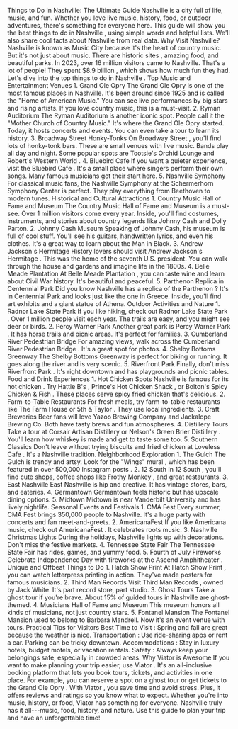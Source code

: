 Things to Do in Nashville: The Ultimate Guide Nashville is a city full
of life, music, and fun. Whether you love live music, history, food, or
outdoor adventures, there's something for everyone here. This guide will
show you the best things to do in Nashville , using simple words and
helpful lists. We'll also share cool facts about Nashville from real
data. Why Visit Nashville? Nashville is known as Music City because it's
the heart of country music. But it's not just about music. There are
historic sites , amazing food, and beautiful parks. In 2023, over 16
million visitors came to Nashville. That's a lot of people! They spent
\$8.9 billion , which shows how much fun they had. Let's dive into the
top things to do in Nashville . Top Music and Entertainment Venues 1.
Grand Ole Opry The Grand Ole Opry is one of the most famous places in
Nashville. It's been around since 1925 and is called the \"Home of
American Music.\" You can see live performances by big stars and rising
artists. If you love country music, this is a must-visit. 2. Ryman
Auditorium The Ryman Auditorium is another iconic spot. People call it
the "Mother Church of Country Music." It's where the Grand Ole Opry
started. Today, it hosts concerts and events. You can even take a tour
to learn its history. 3. Broadway Street Honky-Tonks On Broadway Street
, you'll find lots of honky-tonk bars. These are small venues with live
music. Bands play all day and night. Some popular spots are Tootsie's
Orchid Lounge and Robert's Western World . 4. Bluebird Cafe If you want
a quieter experience, visit the Bluebird Cafe . It's a small place where
singers perform their own songs. Many famous musicians got their start
here. 5. Nashville Symphony For classical music fans, the Nashville
Symphony at the Schermerhorn Symphony Center is perfect. They play
everything from Beethoven to modern tunes. Historical and Cultural
Attractions 1. Country Music Hall of Fame and Museum The Country Music
Hall of Fame and Museum is a must-see. Over 1 million visitors come
every year. Inside, you'll find costumes, instruments, and stories about
country legends like Johnny Cash and Dolly Parton. 2. Johnny Cash Museum
Speaking of Johnny Cash, his museum is full of cool stuff. You'll see
his guitars, handwritten lyrics, and even his clothes. It's a great way
to learn about the Man in Black. 3. Andrew Jackson's Hermitage History
lovers should visit Andrew Jackson's Hermitage . This was the home of
the seventh U.S. president. You can walk through the house and gardens
and imagine life in the 1800s. 4. Belle Meade Plantation At Belle Meade
Plantation , you can taste wine and learn about Civil War history. It's
beautiful and peaceful. 5. Parthenon Replica in Centennial Park Did you
know Nashville has a replica of the Parthenon ? It's in Centennial Park
and looks just like the one in Greece. Inside, you'll find art exhibits
and a giant statue of Athena. Outdoor Activities and Nature 1. Radnor
Lake State Park If you like hiking, check out Radnor Lake State Park .
Over 1 million people visit each year. The trails are easy, and you
might see deer or birds. 2. Percy Warner Park Another great park is
Percy Warner Park . It has horse trails and picnic areas. It's perfect
for families. 3. Cumberland River Pedestrian Bridge For amazing views,
walk across the Cumberland River Pedestrian Bridge . It's a great spot
for photos. 4. Shelby Bottoms Greenway The Shelby Bottoms Greenway is
perfect for biking or running. It goes along the river and is very
scenic. 5. Riverfront Park Finally, don't miss Riverfront Park . It's
right downtown and has playgrounds and picnic tables. Food and Drink
Experiences 1. Hot Chicken Spots Nashville is famous for its hot chicken
. Try Hattie B's , Prince's Hot Chicken Shack , or Bolton's Spicy
Chicken & Fish . These places serve spicy fried chicken that's
delicious. 2. Farm-to-Table Restaurants For fresh meals, try
farm-to-table restaurants like The Farm House or 5th & Taylor . They use
local ingredients. 3. Craft Breweries Beer fans will love Yazoo Brewing
Company and Jackalope Brewing Co. Both have tasty brews and fun
atmospheres. 4. Distillery Tours Take a tour at Corsair Artisan
Distillery or Nelson's Green Brier Distillery . You'll learn how whiskey
is made and get to taste some too. 5. Southern Classics Don't leave
without trying biscuits and fried chicken at Loveless Cafe . It's a
Nashville tradition. Neighborhood Exploration 1. The Gulch The Gulch is
trendy and artsy. Look for the "Wings" mural , which has been featured
in over 500,000 Instagram posts . 2. 12 South In 12 South , you'll find
cute shops, coffee shops like Frothy Monkey , and great restaurants. 3.
East Nashville East Nashville is hip and creative. It has vintage
stores, bars, and eateries. 4. Germantown Germantown feels historic but
has upscale dining options. 5. Midtown Midtown is near Vanderbilt
University and has lively nightlife. Seasonal Events and Festivals 1.
CMA Fest Every summer, CMA Fest brings 350,000 people to Nashville. It's
a huge party with concerts and fan meet-and-greets. 2. AmericanaFest If
you like Americana music, check out AmericanaFest . It celebrates roots
music. 3. Nashville Christmas Lights During the holidays, Nashville
lights up with decorations. Don't miss the festive markets. 4. Tennessee
State Fair The Tennessee State Fair has rides, games, and yummy food. 5.
Fourth of July Fireworks Celebrate Independence Day with fireworks at
the Ascend Amphitheater . Unique and Offbeat Things to Do 1. Hatch Show
Print At Hatch Show Print , you can watch letterpress printing in
action. They've made posters for famous musicians. 2. Third Man Records
Visit Third Man Records , owned by Jack White. It's part record store,
part studio. 3. Ghost Tours Take a ghost tour if you're brave. About 15%
of guided tours in Nashville are ghost-themed. 4. Musicians Hall of Fame
and Museum This museum honors all kinds of musicians, not just country
stars. 5. Fontanel Mansion The Fontanel Mansion used to belong to
Barbara Mandrell. Now it's an event venue with tours. Practical Tips for
Visitors Best Time to Visit : Spring and fall are great because the
weather is nice. Transportation : Use ride-sharing apps or rent a car.
Parking can be tricky downtown. Accommodations : Stay in luxury hotels,
budget motels, or vacation rentals. Safety : Always keep your belongings
safe, especially in crowded areas. Why Viator is Awesome If you want to
make planning your trip easier, use Viator . It's an all-inclusive
booking platform that lets you book tours, tickets, and activities in
one place. For example, you can reserve a spot on a ghost tour or get
tickets to the Grand Ole Opry . With Viator , you save time and avoid
stress. Plus, it offers reviews and ratings so you know what to expect.
Whether you're into music, history, or food, Viator has something for
everyone. Nashville truly has it all---music, food, history, and nature.
Use this guide to plan your trip and have an unforgettable time!

